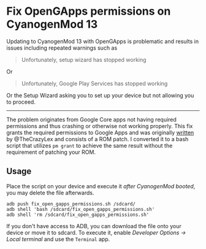 # Fix OpenGApps permissions on CyanogenMod 13

Updating to CyanogenMod 13 with OpenGApps is problematic and results in issues including repeated warnings such as 

> Unfortunately, setup wizard has stopped working

Or

> Unfortunately, Google Play Services has stopped working

Or the Setup Wizard asking you to set up your device but not allowing you to proceed.

----

The problem originates from Google Core apps not having required permissions and thus crashing or otherwise not working properly.
This fix grants the required permissions to Google Apps and was originally [written](https://github.com/TeamExodus/frameworks_base/commit/9c36be651e83fb039a262682839bd920b033007a) by @TheCrazyLex and consists of a ROM patch.
I converted it to a bash script that utilizes `pm grant` to achieve the same result without the requirement of patching your ROM.

## Usage

Place the script on your device and execute it *after CyanogenMod booted*, you may delete the file afterwards.

```shell
adb push fix_open_gapps_permissions.sh /sdcard/
adb shell 'bash /sdcard/fix_open_gapps_permissions.sh'
adb shell 'rm /sdcard/fix_open_gapps_permissions.sh'
```

If you don't have access to ADB, you can download the file onto your device or move it to sdcard. To execute it, enable *Developer Options → Local terminal* and use the `Terminal` app.